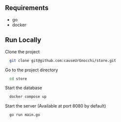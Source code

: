 ## Requirements

- go
- docker

## Run Locally

Clone the project

```bash
  git clone git@github.com:causeUrGnocchi/store.git
```

Go to the project directory

```bash
  cd store
```

Start the database

```bash
  docker compose up
```

Start the server (Available at port 8080 by default)

```bash
  go run main.go
```
